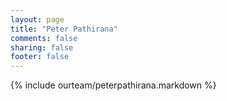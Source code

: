 ```yaml
---
layout: page
title: "Peter Pathirana"
comments: false
sharing: false
footer: false
---
```

{% include ourteam/peterpathirana.markdown %}
